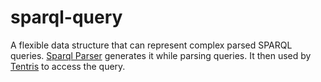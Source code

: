 # sparql-query

A flexible data structure that can represent complex parsed SPARQL queries. [Sparql Parser](https://github.com/dice-group/sparql-parser) generates it while parsing queries. It then used by [Tentris](https://github.com/dice-group/tentris) to access the query. 
